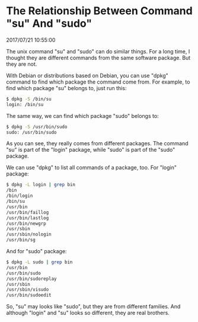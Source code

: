 # The Relationship Between Command "su" And "sudo"
2017/07/21 10:55:00

The unix command "su" and "sudo" can do similar things. For a long time, I thought they are different commands from the same software package. But they are not.

With Debian or distributions based on Debian, you can use "dpkg" command to find which package the command come from. For example, to find which package "su" belongs to, just run this:

```sh
$ dpkg -S /bin/su
login: /bin/su
```

The same way, we can find which package "sudo" belongs to:

```sh
$ dpkg -S /usr/bin/sudo
sudo: /usr/bin/sudo
```

As you can see, they really comes from different packages. The command "su" is part of the "login" package, while "sudo" is part of the "sudo" package.

We can use "dpkg" to list all commands of a package, too. For "login" package:

```sh
$ dpkg -L login | grep bin
/bin
/bin/login
/bin/su
/usr/bin
/usr/bin/faillog
/usr/bin/lastlog
/usr/bin/newgrp
/usr/sbin
/usr/sbin/nologin
/usr/bin/sg
```

And for "sudo" package:

```sh
$ dpkg -L sudo | grep bin
/usr/bin
/usr/bin/sudo
/usr/bin/sudoreplay
/usr/sbin
/usr/sbin/visudo
/usr/bin/sudoedit
```

So, "su" may looks like "sudo", but they are from different families. And although "login" and "su" looks so different, they are real brothers.

